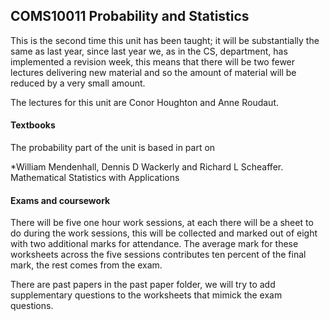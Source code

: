 
## COMS10011 Probability and Statistics

This is the second time this unit has been taught; it will be
substantially the same as last year, since last year we, as in the CS,
department, has implemented a revision week, this means that there
will be two fewer lectures delivering new material and so the amount
of material will be reduced by a very small amount.

The lectures for this unit are Conor Houghton and Anne Roudaut.

#### Textbooks

The probability part of the unit is based in part on

*William Mendenhall, Dennis D Wackerly and Richard L Scheaffer. Mathematical Statistics with Applications

#### Exams and coursework

There will be five one hour work sessions, at each there will be a
sheet to do during the work sessions, this will be collected and
marked out of eight with two additional marks for attendance. The
average mark for these worksheets across the five sessions contributes
ten percent of the final mark, the rest comes from the exam.

There are past papers in the past paper folder, we will try to add
supplementary questions to the worksheets that mimick the exam
questions.